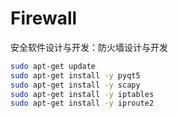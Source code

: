 # Firewall
安全软件设计与开发：防火墙设计与开发

```bash
sudo apt-get update
sudo apt-get install -y pyqt5
sudo apt-get install -y scapy
sudo apt-get install -y iptables
sudo apt-get install -y iproute2
```